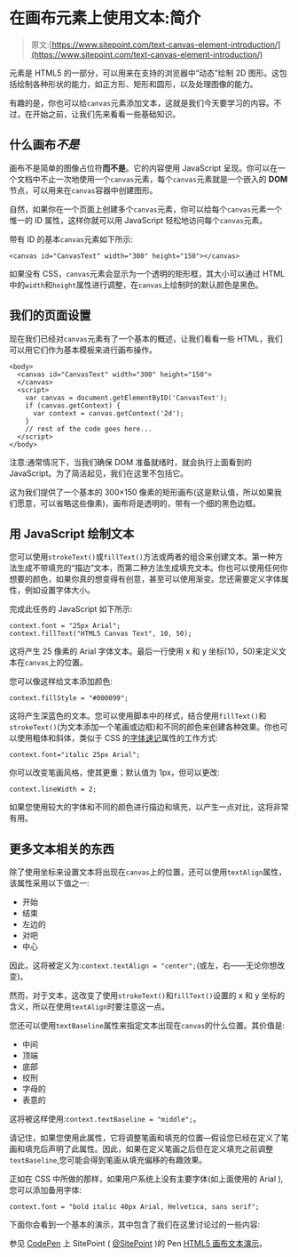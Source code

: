# 在画布元素上使用文本:简介

> 原文:[https://www.sitepoint.com/text-canvas-element-introduction/](https://www.sitepoint.com/text-canvas-element-introduction/)

元素是 HTML5 的一部分，可以用来在支持的浏览器中“动态”绘制 2D 图形。这包括绘制各种形状的能力，如正方形、矩形和圆形，以及处理图像的能力。

有趣的是，你也可以给`canvas`元素添加文本，这就是我们今天要学习的内容。不过，在开始之前，让我们先来看看一些基础知识。

## 什么画布*不是*

画布不是简单的图像占位符**而不是**。它的内容使用 JavaScript 呈现。你可以在一个文档中不止一次地使用一个`canvas`元素，每个`canvas`元素就是一个嵌入的 **DOM** 节点，可以用来在`canvas`容器中创建图形。

自然，如果你在一个页面上创建多个`canvas`元素，你可以给每个`canvas`元素一个惟一的 ID 属性，这样你就可以用 JavaScript 轻松地访问每个`canvas`元素。

带有 ID 的基本`canvas`元素如下所示:

```
<canvas id="CanvasText" width="300" height="150"></canvas>
```

如果没有 CSS，`canvas`元素会显示为一个透明的矩形框，其大小可以通过 HTML 中的`width`和`height`属性进行调整，在`canvas`上绘制时的默认颜色是黑色。

## 我们的页面设置

现在我们已经对`canvas`元素有了一个基本的概述，让我们看看一些 HTML，我们可以用它们作为基本模板来进行画布操作。

```
<body>
  <canvas id="CanvasText" width="300" height="150">
  </canvas>
  <script>
    var canvas = document.getElementByID('CanvasText');
    if (canvas.getContext) {
      var context = canvas.getContext('2d');
    }
    // rest of the code goes here...
  </script>
</body>
```

注意:通常情况下，当我们确保 DOM 准备就绪时，就会执行上面看到的 JavaScript。为了简洁起见，我们在这里不包括它。

这为我们提供了一个基本的 300×150 像素的矩形画布(这是默认值，所以如果我们愿意，可以省略这些像素)，画布将是透明的，带有一个细的黑色边框。

## 用 JavaScript 绘制文本

您可以使用`strokeText()`或`fillText()`方法或两者的组合来创建文本。第一种方法生成不带填充的“描边”文本，而第二种方法生成填充文本。你也可以使用任何你想要的颜色，如果你真的想变得有创意，甚至可以使用渐变。您还需要定义字体属性，例如设置字体大小。

完成此任务的 JavaScript 如下所示:

```
context.font = "25px Arial";
context.fillText("HTML5 Canvas Text", 10, 50);
```

这将产生 25 像素的 Arial 字体文本。最后一行使用 x 和 y 坐标(10，50)来定义文本在`canvas`上的位置。

您可以像这样给文本添加颜色:

```
context.fillStyle = "#000099";
```

这将产生深蓝色的文本。您可以使用脚本中的样式，结合使用`fillText()`和`strokeText()`(为文本添加一个笔画或边框)和不同的颜色来创建各种效果。你也可以使用粗体和斜体，类似于 CSS 的[字体速记](http://www.impressivewebs.com/a-primer-on-the-css-font-shorthand-property/)属性的工作方式:

```
context.font="italic 25px Arial";
```

你可以改变笔画风格，使其更重；默认值为 1px，但可以更改:

```
context.lineWidth = 2;
```

如果您使用较大的字体和不同的颜色进行描边和填充，以产生一点对比，这将非常有用。

## 更多文本相关的东西

除了使用坐标来设置文本将出现在`canvas`上的位置，还可以使用`textAlign`属性，该属性采用以下值之一:

*   开始
*   结束
*   左边的
*   对吧
*   中心

因此，这将被定义为:`context.textAlign = "center";`(或左，右——无论你想改变)。

然而，对于文本，这改变了使用`strokeText()`和`fillText()`设置的 x 和 y 坐标的含义，所以在使用`textAlign`时要注意这一点。

您还可以使用`textBaseline`属性来指定文本出现在`canvas`的什么位置。其价值是:

*   中间
*   顶端
*   底部
*   绞刑
*   字母的
*   表意的

这将被这样使用:`context.textBaseline = "middle";`。

请记住，如果您使用此属性，它将调整笔画和填充的位置—假设您已经在定义了笔画和填充后声明了此属性。因此，如果在定义笔画之后但在定义填充之前调整`textBaseline`,您可能会得到笔画从填充偏移的有趣效果。

正如在 CSS 中所做的那样，如果用户系统上没有主要字体(如上面使用的 Arial ),您可以添加备用字体:

```
context.font = "bold italic 40px Arial, Helvetica, sans serif";
```

下面你会看到一个基本的演示，其中包含了我们在这里讨论过的一些内容:

参见 [CodePen](http://codepen.io) 上 SitePoint ( [@SitePoint](http://codepen.io/SitePoint) )的 Pen [HTML5 画布文本演示](http://codepen.io/SitePoint/pen/bDAcE)。